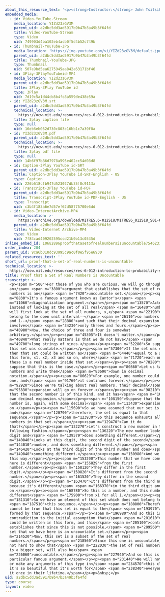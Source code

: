 ```yaml
---
about_this_resource_text: '<p><strong>Instructor:</strong> John Tsitsiklis</p>'
embedded_media:
  - id: Video-YouTube-Stream
    media_location: YIZd23zGV3M
    parent_uid: a2dbc5dd3ad5917b9b47b3a49b3f64fd
    title: Video-YouTube-Stream
    type: Video
    uid: 749903d4ba102eb4acb0f5d4b52c749b
  - id: Thumbnail-YouTube-JPG
    media_location: 'https://img.youtube.com/vi/YIZd23zGV3M/default.jpg'
    parent_uid: a2dbc5dd3ad5917b9b47b3a49b3f64fd
    title: Thumbnail-YouTube-JPG
    type: Thumbnail
    uid: 507e9bd5ea6275945aa842a63171bf46
  - id: 3Play-3PlayYouTubeid-MP4
    media_location: YIZd23zGV3M
    parent_uid: a2dbc5dd3ad5917b9b47b3a49b3f64fd
    title: 3Play-3Play YouTube id
    type: 3Play
    uid: 7d19c5a1d44cb8b4fc8a559de438e59a
  - id: YIZd23zGV3M.srt
    parent_uid: a2dbc5dd3ad5917b9b47b3a49b3f64fd
    technical_location: >-
      https://ocw.mit.edu/resources/res-6-012-introduction-to-probability-spring-2018/part-i-the-fundamentals/proof-that-a-set-of-real-numbers-is-uncountable/YIZd23zGV3M.srt
    title: 3play caption file
    type: null
    uid: 16eb6eb052d730c803c16bb1c7a39f8a
  - id: YIZd23zGV3M.pdf
    parent_uid: a2dbc5dd3ad5917b9b47b3a49b3f64fd
    technical_location: >-
      https://ocw.mit.edu/resources/res-6-012-introduction-to-probability-spring-2018/part-i-the-fundamentals/proof-that-a-set-of-real-numbers-is-uncountable/YIZd23zGV3M.pdf
    title: 3play pdf file
    type: null
    uid: 14b6f97b86d7978a595e402cc54d08d8
  - id: Caption-3Play YouTube id-SRT
    parent_uid: a2dbc5dd3ad5917b9b47b3a49b3f64fd
    title: Caption-3Play YouTube id-SRT-English - US
    type: Caption
    uid: 226b618cfb947d523027db35f8c9113a
  - id: Transcript-3Play YouTube id-PDF
    parent_uid: a2dbc5dd3ad5917b9b47b3a49b3f64fd
    title: Transcript-3Play YouTube id-PDF-English - US
    type: Transcript
    uid: c3b4f183a6e7d57ef62d58775700e6dd
  - id: Video-InternetArchive-MP4
    media_location: >-
      https://archive.org/download/MITRES.6-012S18/MITRES6_012S18_S01-09_300k.mp4
    parent_uid: a2dbc5dd3ad5917b9b47b3a49b3f64fd
    title: Video-Internet Archive-MP4
    type: Video
    uid: 7f84cad409202595ccd21b0b13c0535d
inline_embed_id: 10682896proofthatasetofrealnumbersisuncountable75462310
order_index: 204
parent_uid: 9ca6b310dc93095c9ac0f0e5f95e6930
related_resources_text: ''
short_url: proof-that-a-set-of-real-numbers-is-uncountable
technical_location: >-
  https://ocw.mit.edu/resources/res-6-012-introduction-to-probability-spring-2018/part-i-the-fundamentals/proof-that-a-set-of-real-numbers-is-uncountable
title: Proof that a Set of Real Numbers is Uncountable
transcript: >-
  <p><span m="500">For those of you who are curious, we will go through
  an</span> <span m="3800">argument that establishes that the set of real
  numbers is an</span> <span m="7420">uncountable set.</span></p><p><span
  m="8830">It's a famous argument known as Cantor's</span> <span
  m="11060">diagonalization argument.</span></p><p><span m="13570">Actually,
  instead of looking at the set of all real</span> <span m="16480">numbers, we
  will first look at the set of all numbers, x,</span> <span m="22190">that
  belong to the open unit interval--</span> <span m="26110">so numbers between 0
  and 1--</span> <span m="28880">and such that their decimal expansion
  involves</span> <span m="34230">only threes and fours.</span></p><p><span
  m="40980">Now, the choice of three and four is somewhat
  arbitrary.</span></p><p><span m="45305">It doesn't matter.</span></p><p><span
  m="46840">What really matters is that we do not have</span> <span
  m="49700">long strings of nines.</span></p><p><span m="52280">So suppose that
  this set was countable.</span></p><p><span m="57300">If the set was countable,
  then that set could be written as</span> <span m="64440">equal to a set of
  this form, x1, x2, x3 and so on, where</span> <span m="71720">each one of
  these is a real number inside that set.</span></p><p><span m="78280">Now,
  suppose that this is the case.</span></p><p><span m="80860">Let us take those
  numbers and write them</span> <span m="83690">down in decimal
  notation.</span></p><p><span m="86620">For example, one number could be this
  one, and</span> <span m="91760">it continues forever.</span></p><p><span
  m="92920">Since we're talking about real numbers, their decimal</span> <span
  m="95330">expansion will go on forever.</span></p><p><span m="98210">Suppose
  that the second number is of this kind, and it has</span> <span m="103979">its
  own decimal expansion.</span></p><p><span m="108150">Suppose that the third
  number is, again, with some decimal</span> <span m="113430">expansion and so
  on.</span></p><p><span m="115690">So we have assumed that our set is countable
  and</span> <span m="120790">therefore, the set is equal to that
  sequence.</span></p><p><span m="123930">So this sequence exhausts all the
  numbers in that set.</span></p><p><span m="129470">Can it do
  that?</span></p><p><span m="132270">Let's construct a new number in the
  following fashion.</span></p><p><span m="136220">The new number looks at this
  digit and</span> <span m="139579">does something different.</span></p><p><span
  m="140840">Looks at this digit, the second digit of the second</span> <span
  m="144010">number, and does something different.</span></p><p><span
  m="146420">Looks at the third digit of the third number and does</span> <span
  m="149840">something different.</span></p><p><span m="150980">And we continue
  this way.</span></p><p><span m="153200">This number that we have constructed
  here is different</span> <span m="156829">from the first
  number.</span></p><p><span m="158120">They differ in the first
  digit.</span></p><p><span m="159820">It's different from the second
  number.</span></p><p><span m="161520">They differ in the second
  digit.</span></p><p><span m="163470">It's different from the third number
  because it's different</span> <span m="166370">in the third digit and so
  on.</span></p><p><span m="168780">So this is a number, and this number is
  different</span> <span m="175900">from xi for all i.</span></p><p><span
  m="181310">So we have an element of this set which does not belong to</span>
  <span m="187510">this sequence.</span></p><p><span m="188800">Therefore, it
  cannot be true that this set is equal to the</span> <span m="193970">set
  formed by that sequence.</span></p><p><span m="196980">And so this is a
  contradiction to the initial assumption that</span> <span m="201610">this set
  could be written in this form, and this</span> <span m="205100">contradiction
  establishes that since this is not possible,</span> <span m="209560">that the
  set that we have here is an uncountable set.</span></p><p><span
  m="214520">Now, this set is a subset of the set of real
  numbers.</span></p><p><span m="218560">Since this one is uncountable, it is
  not hard to show that</span> <span m="222030">the set of real numbers, which
  is a bigger set, will also be</span> <span
  m="226060">uncountable.</span></p><p><span m="227940">And so this is this
  particular famous argument.</span></p><p><span m="231440">We will not need it
  or make any arguments of this type in</span> <span m="234570">this class, but
  it's so beautiful that it's worth for</span> <span m="238340">everyone to see
  it once in their lifetime.</span></p><p>&nbsp;</p>
uid: a2dbc5dd3ad5917b9b47b3a49b3f64fd
type: course
layout: video
---
```

